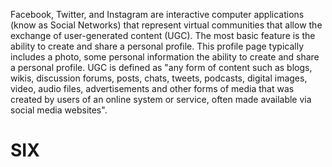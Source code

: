 Facebook, Twitter, and Instagram are interactive computer applications (know as Social Networks) that represent virtual communities that allow the exchange of user-generated content (UGC). The most basic feature is the ability to create and share a personal profile. This profile page typically includes a photo, some personal information the ability to create and share a personal profile. 
UGC is defined as "any form of content such as blogs, wikis, discussion forums, posts, chats, tweets, podcasts, digital images, video, audio files, advertisements and other forms of media that was created by users of an online system or service, often made available via social media websites". 



# SIX
